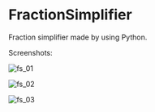 # FractionSimplifier
Fraction simplifier made by using Python.

Screenshots:

![fs_01](https://github.com/gokmavisianka/FractionSimplifier/assets/85447383/0c64eb00-2404-42ef-aed9-21ee3ed458cf)

![fs_02](https://github.com/gokmavisianka/FractionSimplifier/assets/85447383/28c0fd27-d384-4d7d-91e6-7d2bc4b3c030)

![fs_03](https://github.com/gokmavisianka/FractionSimplifier/assets/85447383/1fe06bad-554c-4b12-bc90-1ca484364357)

